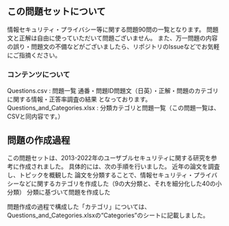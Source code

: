 ## この問題セットについて
情報セキュリティ・プライバシー等に関する問題90問の一覧となります。
問題文と正解は自由に使っていただいて問題ございません。
また、万一問題の内容の誤り・問題文の不備などがございましたら、リポジトリのIssueなどでお気軽にご指摘ください。
### コンテンツについて
Questions.csv : 問題一覧
通番・問題ID問題文（日英）・正解・問題のカテゴリに関する情報・正答率調査の結果 となっております。
Questions_and_Categories.xlsx : 分類カテゴリと問題一覧（この問題一覧は、CSVと同内容です。）

## 問題の作成過程
この問題セットは、2013-2022年のユーザブルセキュリティに関する研究を参考に作成されました。
具体的には、次の手順を行いました。
近年の論文を調査し、トピックを概観した
論文を分類することで、情報セキュリティ・プライバシーなどに関するカテゴリを作成した（9の大分類と、それを細分化した40の小分類）
分類に基づいて問題を作成した

問題作成の過程で構成した「カテゴリ」については、Questions_and_Categories.xlsxの“Categories”のシートに記載しました。
